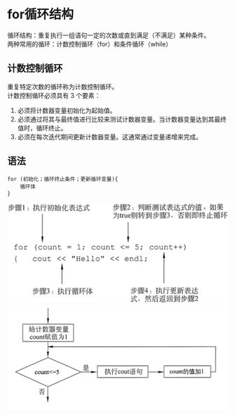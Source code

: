 # for循环结构
循环结构：重复执行一组语句一定的次数或直到满足（不满足）某种条件。  
两种常用的循环：计数控制循环（for）和条件循环（while）
## 计数控制循环
重复特定次数的循环称为计数控制循环。  
计数控制循环必须具有 3 个要素：  
1. 必须将计数器变量初始化为起始值。  
2. 必须通过将其与最终值进行比较来测试计数器变量。当计数器变量达到其最终值时，循环终止。  
3. 必须在每次迭代期间更新计数器变量。这通常通过变量递增来完成。

## 语法
```
for (初始化；循环终止条件；更新循环变量){
    循环体
}
```
![for循环语法说明](https://github.com/csxlf/ybt_ssoier_cn/blob/main/ABC/image/007.png)  
![for循环流程图](https://github.com/csxlf/ybt_ssoier_cn/blob/main/ABC/image/008.png)  
